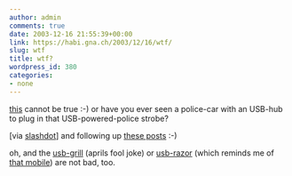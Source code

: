 ```yaml
---
author: admin
comments: true
date: 2003-12-16 21:55:39+00:00
link: https://habi.gna.ch/2003/12/16/wtf/
slug: wtf
title: wtf?
wordpress_id: 380
categories:
- none
---
```


[this](http://www.watch.impress.co.jp/akiba/hotline/20030315/image/npl2.html) cannot be true :-)
or have you ever seen a police-car with an USB-hub to plug in that USB-powered-police strobe?

[via [slashdot](http://ask.slashdot.org/comments.pl?sid=80862&cid=7119499)] and following up [these posts](https://habi.gna.ch/blog/mt-search.cgi?IncludeBlogs=1&search=usb-powered) :-)

oh, and the [usb-grill](http://www.thinkgeek.com/stuff/looflirpa/igrill.shtml) (aprils fool joke) or [usb-razor](http://www.watch.impress.co.jp/akiba/hotline/20030419/image/nusbs1.html) (which reminds me of [that mobile](http://images.google.com/imgres?imgurl=www.mobile-review.com/review/image/motorola/v70/pic3.jpg&imgrefurl=http://www.mobile-review.com/articles/2002/siemvsmot-en.shtml&h=276&w=500&prev=/images%3Fq%3Dmotorola%26start%3D40%26svnum%3D10%26hl%3Dde%26lr%3D%26ie%3DUTF-8%26oe%3DUTF-8%26sa%3DN)) are not bad, too.
